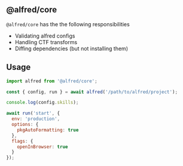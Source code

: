 ## @alfred/core

`@alfred/core` has the the following responsibilities
* Validating alfred configs
* Handling CTF transforms
* Diffing dependencies (but not installing them)

## Usage

```js
import alfred from '@alfred/core';

const { config, run } = await alfred('/path/to/alfred/project');

console.log(config.skills);

await run('start', {
  env: 'production',
  options: {
    pkgAutoFormatting: true
  },
  flags: {
    openInBrowser: true
  }
});
```
